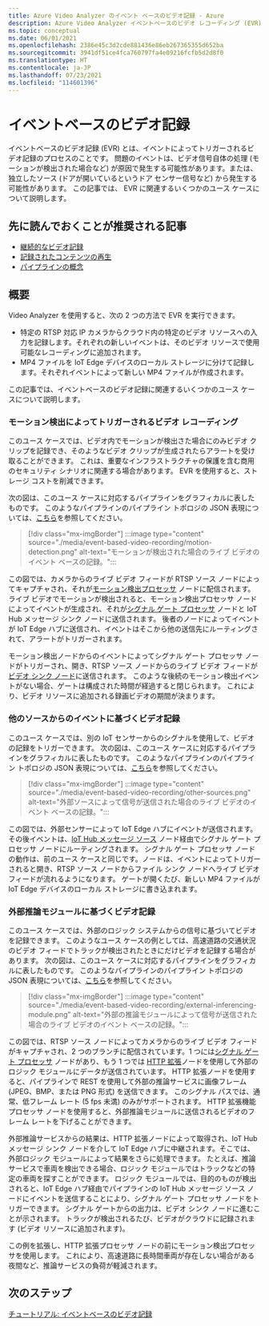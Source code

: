 ```yaml
---
title: Azure Video Analyzer のイベント ベースのビデオ記録 - Azure
description: Azure Video Analyzer イベントベースのビデオ レコーディング (EVR) とは、イベントによってトリガーされるビデオの記録プロセスのことです。 問題のイベントは、ビデオ信号自体の処理 (モーションが検出された場合など) が原因で発生する可能性があります。または、独立したソース (ドアが開いているというドア センサー信号など) から発生する可能性があります。 この記事では、 EVR に関連するいくつかのユース ケースについて説明します。
ms.topic: conceptual
ms.date: 06/01/2021
ms.openlocfilehash: 2386e45c3d2cde881436e86eb267365355d652ba
ms.sourcegitcommit: 3941df51ce4fca760797fa4e09216fcfb5d2d8f0
ms.translationtype: HT
ms.contentlocale: ja-JP
ms.lasthandoff: 07/23/2021
ms.locfileid: "114601396"
---
```

# <a name="event-based-video-recording"></a>イベントベースのビデオ記録  

イベントベースのビデオ記録 (EVR) とは、イベントによってトリガーされるビデオ記録のプロセスのことです。 問題のイベントは、ビデオ信号自体の処理 (モーションが検出された場合など) が原因で発生する可能性があります。または、独立したソース (ドアが開いているというドア センサー信号など) から発生する可能性があります。 この記事では、 EVR に関連するいくつかのユース ケースについて説明します。

## <a name="suggested-pre-reading"></a>先に読んでおくことが推奨される記事  

* [継続的なビデオ記録](continuous-video-recording.md)
* [記録されたコンテンツの再生](playback-recordings-how-to.md)
* [パイプラインの概念](pipeline.md)

## <a name="overview"></a>概要 

Video Analyzer を使用すると、次の 2 つの方法で EVR を実行できます。
* 特定の RTSP 対応 IP カメラからクラウド内の特定のビデオ リソースへの入力を記録します。それぞれの新しいイベントは、そのビデオ リソースで使用可能なレコーディングに追加されます。
* MP4 ファイルを IoT Edge デバイスのローカル ストレージに分けて記録します。それぞれイベントによって新しい MP4 ファイルが作成されます。

この記事では、イベントベースのビデオ記録に関連するいくつかのユース ケースについて説明します。

### <a name="video-recording-triggered-by-motion-detection"></a>モーション検出によってトリガーされるビデオ レコーディング  

このユース ケースでは、ビデオ内でモーションが検出さた場合にのみビデオ クリップを記録でき、そのようなビデオ クリップが生成されたらアラートを受け取ることができます。 これは、重要なインフラストラクチャの保護を含む商用のセキュリティ シナリオに関連する場合があります。 EVR を使用すると、ストレージ コストを削減できます。

次の図は、このユース ケースに対応するパイプラインをグラフィカルに表したものです。 このようなパイプラインのパイプライン トポロジの JSON 表現については、[こちら](https://raw.githubusercontent.com/Azure/video-analyzer/main/pipelines/live/topologies/evr-motion-video-sink/topology.json)を参照してください。

> [!div class="mx-imgBorder"]
> :::image type="content" source="./media/event-based-video-recording/motion-detection.png" alt-text="モーションが検出された場合のライブ ビデオのイベント ベースの記録。":::

この図では、カメラからのライブ ビデオ フィードが RTSP ソース ノードによってキャプチャされ、それが[モーション検出プロセッサ](pipeline.md#motion-detection-processor) ノードに配信されます。 ライブ ビデオでモーションが検出されると、モーション検出プロセッサ ノードによってイベントが生成され、それが[シグナル ゲート プロセッサ](pipeline.md#signal-gate-processor) ノードと IoT Hub メッセージ シンク ノードに送信されます。 後者のノードによってイベントが IoT Edge ハブに送信され、イベントはそこから他の送信先にルーティングされて、アラートがトリガーされます。 

モーション検出ノードからのイベントによってシグナル ゲート プロセッサ ノードがトリガーされ、開き、RTSP ソース ノードからのライブ ビデオ フィードが[ビデオ シンク ノード](pipeline.md#video-sink)に送信されます。 このような後続のモーション検出イベントがない場合、ゲートは構成された時間が経過すると閉じられます。 これにより、ビデオ リソースに追加される録画ビデオの期間が決まります。

### <a name="video-recording-based-on-events-from-other-sources"></a>他のソースからのイベントに基づくビデオ記録  

このユース ケースでは、別の IoT センサーからのシグナルを使用して、ビデオの記録をトリガーできます。 次の図は、このユース ケースに対応するパイプラインをグラフィカルに表したものです。 このようなパイプラインのパイプライン トポロジの JSON 表現については、[こちら](https://raw.githubusercontent.com/Azure/video-analyzer/main/pipelines/live/topologies/evr-hubMessage-file-sink/topology.json)を参照してください。

> [!div class="mx-imgBorder"]
> :::image type="content" source="./media/event-based-video-recording/other-sources.png" alt-text="外部ソースによって信号が送信された場合のライブ ビデオのイベント ベースの記録。":::

この図では、外部センサーによって IoT Edge ハブにイベントが送信されます。 その後イベントは、[IoT Hub メッセージ ソース](pipeline.md#iot-hub-message-source) ノード経由でシグナル ゲート プロセッサ ノードにルーティングされます。 シグナル ゲート プロセッサ ノードの動作は、前のユース ケースと同じです。ノードは、イベントによってトリガーされると開き、RTSP ソース ノードからファイル シンク ノードへライブ ビデオ フィードが流れるようになります。 ゲートが開くたび、新しい MP4 ファイルが IoT Edge デバイスのローカル ストレージに書き込まれます。

### <a name="video-recording-based-on-an-external-inferencing-module"></a>外部推論モジュールに基づくビデオ記録 

このユース ケースでは、外部のロジック システムからの信号に基づいてビデオを記録できます。 このようなユース ケースの例としては、高速道路の交通状況のビデオ フィードでトラックが検出されたときにだけビデオを記録する場合があります。 次の図は、このユース ケースに対応するパイプラインをグラフィカルに表したものです。 このようなパイプラインのパイプライン トポロジの JSON 表現については、[こちら](https://raw.githubusercontent.com/Azure/video-analyzer/main/pipelines/live/topologies/evr-hubMessage-video-sink/topology.json)を参照してください。

> [!div class="mx-imgBorder"]
> :::image type="content" source="./media/event-based-video-recording/external-inferencing-module.png" alt-text="外部の推論モジュールによって信号が送信された場合のライブ ビデオのイベント ベースの記録。":::

この図では、RTSP ソース ノードによってカメラからのライブ ビデオ フィードがキャプチャされ、2 つのブランチに配信されています。1 つには[シグナル ゲート プロセッサ](pipeline.md#signal-gate-processor) ノードがあり、もう 1 つでは [HTTP 拡張](pipeline.md#http-extension-processor)ノードを使用して外部のロジック モジュールにデータが送信されています。 HTTP 拡張ノードを使用すると、パイプラインで REST を使用して外部の推論サービスに画像フレーム (JPEG、BMP、または PNG 形式) を送信できます。 このシグナル パスでは、通常、低フレーム レート (5 fps 未満) のみがサポートされます。 HTTP 拡張機能プロセッサ ノードを使用すると、外部推論モジュールに送信されるビデオのフレーム レートを下げることができます。

外部推論サービスからの結果は、HTTP 拡張ノードによって取得され、IoT Hub メッセージ シンク ノードを介して IoT Edge ハブに中継されます。そこでは、外部ロジック モジュールによって結果をさらに処理できます。 たとえば、推論サービスで車両を検出できる場合、ロジック モジュールではトラックなどの特定の車両を探すことができます。 ロジック モジュールでは、目的のものが検出されると、IoT Edge ハブ経由でパイプラインの IoT Hub メッセージ ソース ノードにイベントを送信することにより、シグナル ゲート プロセッサ ノードをトリガーできます。 シグナル ゲートからの出力は、ビデオ シンク ノードに進むことが示されます。 トラックが検出されるたび、ビデオがクラウドに記録されます (ビデオ リソースに追加されます)。

この例を拡張し、HTTP 拡張プロセッサ ノードの前にモーション検出プロセッサを使用します。 これにより、高速道路に長時間車両が存在しない場合がある夜間など、推論サービスの負荷が軽減されます。 

## <a name="next-steps"></a>次のステップ

[チュートリアル: イベントベースのビデオ記録](record-event-based-live-video.md)

